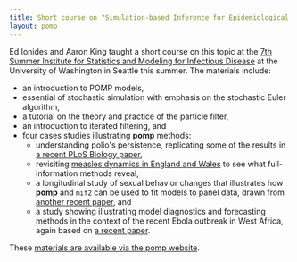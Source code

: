 ```yaml
---
title: Short course on "Simulation-based Inference for Epidemiological Dynamics"
layout: pomp
---
```


Ed Ionides and Aaron King taught a short course on this topic at the [7th Summer Institute for Statistics and Modeling for Infectious Disease](https://www.biostat.washington.edu/suminst/sismid/) at the University of Washington in Seattle this summer.
The materials include:
<!--more-->

- an introduction to POMP models,
- essential of stochastic simulation with emphasis on the stochastic Euler algorithm,
- a tutorial on the theory and practice of the particle filter,
- an introduction to iterated filtering, and
- four cases studies illustrating **pomp** methods:
    - understanding polio's persistence, replicating some of the results in [a recent PLoS Biology paper](http://dx.doi.org/10.1371/journal.pbio.1002172),
    - revisiting [measles dynamics in England and Wales](http://dx.doi.org/10.1098/rsif.2009.0151) to see what full-information methods reveal,
    - a longitudinal study of sexual behavior changes that illustrates how **pomp** and `mif2` can be used to fit models to panel data, drawn from [another recent paper](http://dx.doi.org/10.1093/aje/kwv044), and
    - a study showing illustrating model diagnostics and forecasting methods in the context of the recent Ebola outbreak in West Africa, again based on [a recent paper](http://dx.doi.org/10.1098/rspb.2015.0347).

These [materials are available via the pomp website](https://kingaa.github.io/sbied/).

